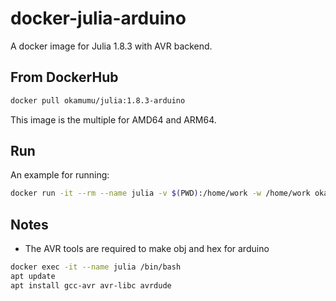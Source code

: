 # docker-julia-arduino

A docker image for Julia 1.8.3 with AVR backend.

## From DockerHub

```sh
docker pull okamumu/julia:1.8.3-arduino
```

This image is the multiple for AMD64 and ARM64.

## Run

An example for running:
```sh
docker run -it --rm --name julia -v $(PWD):/home/work -w /home/work okamumu/julia:1.8.3-arduino
```

## Notes

- The AVR tools are required to make obj and hex for arduino
```sh
docker exec -it --name julia /bin/bash
apt update
apt install gcc-avr avr-libc avrdude
```
